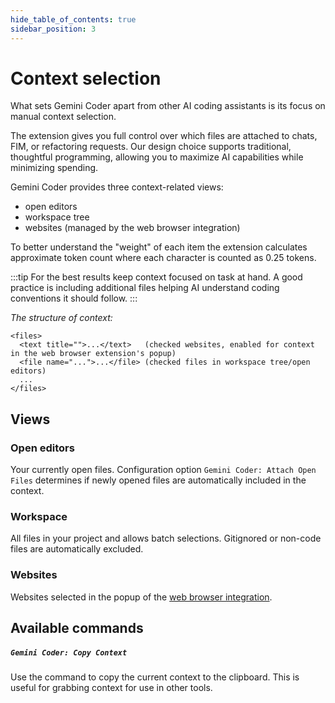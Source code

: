 ```yaml
---
hide_table_of_contents: true
sidebar_position: 3
---
```


# Context selection

What sets Gemini Coder apart from other AI coding assistants is its focus on manual context selection.

The extension gives you full control over which files are attached to chats, FIM, or refactoring requests. Our design choice supports traditional, thoughtful programming, allowing you to maximize AI capabilities while minimizing spending.

Gemini Coder provides three context-related views:

- open editors
- workspace tree
- websites (managed by the web browser integration)

To better understand the "weight" of each item the extension calculates approximate token count where each character is counted as 0.25 tokens.

:::tip
For the best results keep context focused on task at hand. A good practice is
including additional files helping AI understand coding conventions it should follow.
:::

_The structure of context:_

```
<files>
  <text title="">...</text>   (checked websites, enabled for context in the web browser extension's popup)
  <file name="...">...</file> (checked files in workspace tree/open editors)
  ...
</files>
```

## Views

### Open editors

Your currently open files. Configuration option `Gemini Coder: Attach Open Files` determines if newly opened files are automatically included in the context.

### Workspace

All files in your project and allows batch selections. Gitignored or non-code files are automatically excluded.

### Websites

Websites selected in the popup of the [web browser integration](/docs/installation/web-browser-integration).

## Available commands

##### `Gemini Coder: Copy Context`

Use the command to copy the current context to the clipboard. This is useful for grabbing context for use in other tools.

